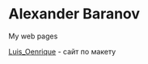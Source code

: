 # Alexander Baranov
My web pages

[Luis_Oenrique](https://gibbzzz.github.io/Luis_Oenrique/) - сайт по макету
